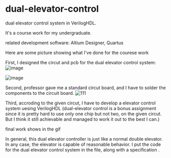 # dual-elevator-control
dual elevator control system in VerilogHDL.

It's a course work for my undergraduate.

related development software: Altium Designer, Quartus

Here are some picture showing what I've done for the courese work

First, I designed the circut and pcb for the dual elevator control system:
![image](https://user-images.githubusercontent.com/86272490/211024665-0e352b81-188d-42a0-b78a-4d19cea13c83.png)

![image](https://user-images.githubusercontent.com/86272490/211024714-87805d5a-9641-470e-997e-c2d677b80a36.png)

Second, professor gave me a standard circut board, and I have to solder the components to the circuit board.
![111](https://user-images.githubusercontent.com/86272490/211025310-dddb3aaf-003b-41ac-a9f9-3a7c889ee181.jpg)

Third, accroding to the given circut, I have to develop a elevator control system uesing VerilogHDL
(dual-elevator control is a bonus assignment since it is pretty hard to use only one chip but not two, on the given circut. But I think it still achievable and managed to work it out to the best I can.)

final work shows in the gif

In general, this dual elevator controller is just like a normal double elevator. In any case, the elevator is capable of reasonable behavior. I put the code for the dual elevator control system in the file, along with a specification .
